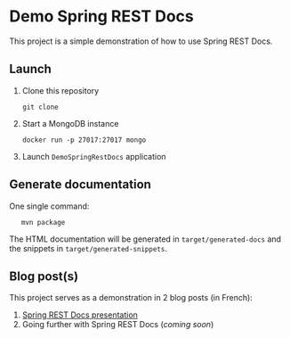 # Demo Spring REST Docs

This project is a simple demonstration of how to use Spring REST Docs.

## Launch

1. Clone this repository

   ```
   git clone
   ```

2. Start a MongoDB instance

   ```
   docker run -p 27017:27017 mongo
   ```
   
3. Launch `DemoSpringRestDocs` application

## Generate documentation

One single command:

```
   mvn package
```

The HTML documentation will be generated in `target/generated-docs` and the snippets in `target/generated-snippets`.

## Blog post(s)

This project serves as a demonstration in 2 blog posts (in French):

1. [Spring REST Docs presentation](https://alainnicolas.fr/blog/make-documentation-great-again-part-2/)
2. Going further with Spring REST Docs (_coming soon_)